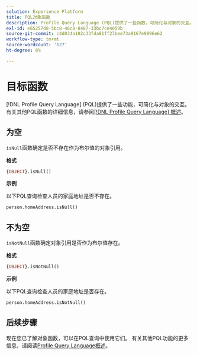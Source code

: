 ```yaml
---
solution: Experience Platform
title: PQL对象函数
description: Profile Query Language (PQL)提供了一些函数，可简化与对象的交互。
exl-id: e65257d8-5bc8-46c8-8487-33bc7ce4059b
source-git-commit: c4d034a102c33fda81ff27bee73a8167e9896e62
workflow-type: tm+mt
source-wordcount: '127'
ht-degree: 8%

---
```


# 目标函数

[!DNL Profile Query Language] (PQL)提供了一些功能，可简化与对象的交互。 有关其他PQL函数的详细信息，请参阅[[!DNL Profile Query Language] 概述](./overview.md)。

## 为空

`isNull`函数确定是否不存在作为布尔值的对象引用。

**格式**

```sql
{OBJECT}.isNull()
```

**示例**

以下PQL查询检查人员的家庭地址是否不存在。

```sql
person.homeAddress.isNull()
```

## 不为空

`isNotNull`函数确定对象引用是否作为布尔值存在。

**格式**

```sql
{OBJECT}.isNotNull()
```

**示例**

以下PQL查询检查人员的家庭地址是否存在。

```sql
person.homeAddress.isNotNull()
```

## 后续步骤

现在您已了解对象函数，可以在PQL查询中使用它们。 有关其他PQL功能的更多信息，请阅读[Profile Query Language概述](./overview.md)。

